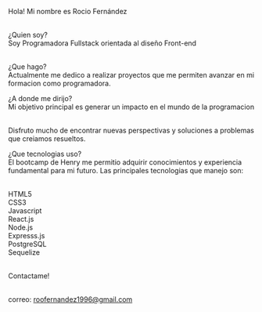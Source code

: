 Hola! Mi nombre es Rocio Fernández

<br> ¿Quien soy?
<br> Soy Programadora Fullstack orientada al diseño Front-end 

<br>¿Que hago?
<br> Actualmente me dedico a realizar proyectos que me permiten avanzar en mi formacion como programadora. 

¿A donde me dirijo?
<br> Mi objetivo principal es generar un impacto en el mundo de la programacion

<br> Disfruto mucho de encontrar nuevas perspectivas y soluciones a problemas que creiamos resueltos.

¿Que tecnologias uso?
<br> El bootcamp de Henry me permitio adquirir conocimientos y experiencia fundamental para mi futuro. Las principales tecnologias que manejo son:

<br> HTML5
<br>CSS3
<br>Javascript
<br>React.js
<br>Node.js
<br>Expresss.js
<br>PostgreSQL
<br>Sequelize<br>

<br>Contactame!

<br>correo: roofernandez1996@gmail.com
